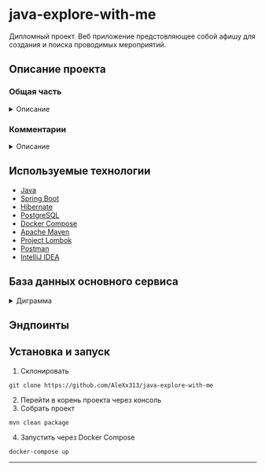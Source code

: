 # java-explore-with-me
Дипломный проект.
Веб приложение предстовляющее собой афишу для создания и поиска проводимых мероприятий.

## Описание проекта
### Общая часть
<details>
  <summary>Описание</summary>
  Свободное время — ценный ресурс. Ежедневно мы планируем, как его потратить — куда и с кем сходить. Сложнее всего в таком планировании поиск информации и переговоры. Нужно учесть много деталей: какие намечаются мероприятия, свободны ли в этот момент друзья, как всех пригласить и где собраться.
Приложение, которое вы будете создавать, — афиша. В этой афише можно предложить какое-либо событие от выставки до похода в кино и собрать компанию для участия в нём.

### Основной сервис
API основного сервиса делится на три части:
- публичная будет доступна без регистрации любому пользователю сети;
- закрытая будет доступна только авторизованным пользователям;
- административная — для администраторов сервиса.

### Требования к публичному API
- Публичный API должен предоставлять возможности поиска и фильтрации событий. Учтите следующие моменты:
сортировка списка событий должна быть организована либо по количеству просмотров, которое будет запрашиваться в сервисе статистики, либо по датам событий;
- при просмотре списка событий должна возвращаться только краткая информация о мероприятиях;
- просмотр подробной информации о конкретном событии нужно настроить отдельно (через отдельный эндпоинт);
- каждое событие должно относиться к какой-то из закреплённых в приложении категорий;
- должна быть настроена возможность получения всех имеющихся категорий и подборок событий (такие подборки будут составлять администраторы ресурса);
- каждый публичный запрос для получения списка событий или полной информации о мероприятии должен фиксироваться сервисом статистики.

###  Требования к API для авторизованных пользователей
Закрытая часть API должна реализовать возможности зарегистрированных пользователей продукта. Вот что нужно учесть:
авторизованные пользователи должны иметь возможность добавлять в приложение новые мероприятия, редактировать их и просматривать после добавления;
должна быть настроена подача заявок на участие в интересующих мероприятиях;
создатель мероприятия должен иметь возможность подтверждать заявки, которые отправили другие пользователи сервиса.
  Требования к API для администратора
- Административная часть API должна предоставлять возможности настройки и поддержки работы сервиса. Обратите внимание на эти пункты:
нужно настроить добавление, изменение и удаление категорий для событий;
- должна появиться возможность добавлять, удалять и закреплять на главной странице подборки мероприятий;
- требуется наладить модерацию событий, размещённых пользователями, — публикация или отклонение;
- также должно быть настроено управление пользователями — добавление, активация, просмотр и удаление.

### Модель данных
  Жизненный цикл события должен включать несколько этапов.
- Создание.
- Ожидание публикации. В статус ожидания публикации событие переходит сразу после создания.
- Публикация. В это состояние событие переводит администратор.
- Отмена публикации. В это состояние событие переходит в двух случаях. Первый — если администратор решил, что его нельзя публиковать. Второй — когда инициатор события решил отменить его на этапе ожидания публикации.
</details>

### Комментарии
<details>
  <summary>Описание</summary>
  
  ### Описание
  Комментарии - дополнение к основному сервису, которое продумывалось самомстоятельно.
  
- Комментарии могут оставлять только пользователи. 
- Комментарий не как способ переписки, а как полноценное ревью. 
- 1 пользователь - 1 комментарий. 
- Количество комментариев - часть FullEventDto и PublicEventDto.
- Премодерация комментария не требуется.

### Общие функции

Пользователь может:
- оставить комментарий
- редактировать комментарий
- удалить комментарий
- лайкать или дизлайкать комментарии

Администратор может:
- удалить комментарий

### Модель комментария:
- id
- text
- статус комментария
- Комментируемый эвент
- Комментатор

### Реакция:
- id
- комментарий
- оставивший реакцию юзер
- лайк или дизлайк
</details>

## Используемые технологии
+ [Java](https://www.java.com/)
+ [Spring Boot](https://spring.io/projects/spring-boot)
+ [Hibernate](https://hibernate.org)
+ [PostgreSQL](https://www.postgresql.org)
+ [Docker Compose](https://www.docker.com)
+ [Apache Maven](https://maven.apache.org)
+ [Project Lombok](https://projectlombok.org)
+ [Postman](https://www.postman.com)
+ [IntelliJ IDEA](https://www.jetbrains.com/ru-ru/idea/)
  
## База данных основного сервиса
<details>
  <summary>Диграмма</summary>

  ![image](https://github.com/AleXx313/java-explore-with-me/assets/120128332/bf738ef8-2203-47bd-ab5d-d86e4b866d36)

</details>


## Эндпоинты


## Установка и запуск
1. Склонировать
```shell
git clone https://github.com/AleXx313/java-explore-with-me
```
2. Перейти в корень проекта через консоль
3. Собрать проект
```shell
mvn clean package
```
4. Запустить через Docker Compose
```shell
docker-compose up
```
---





